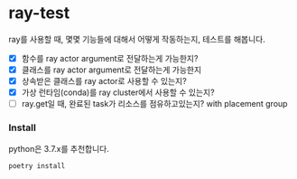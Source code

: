 # ray-test
ray를 사용할 때, 몇몇 기능들에 대해서 어떻게 작동하는지, 테스트를 해봅니다.


- [x] 함수를 ray actor argument로 전달하는게 가능한지?  
- [x] 클래스를 ray actor argument로 전달하는게 가능한지  
- [x] 상속받은 클래스를 ray actor로 사용할 수 있는지?  
- [x] 가상 런타임(conda)를 ray cluster에서 사용할 수 있는지?  
- [ ] ray.get일 때, 완료된 task가 리소스를 점유하고있는지? with placement group  

### Install
python은 3.7.x를 추천합니다.

```python
poetry install
```